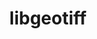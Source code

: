 ---
title: "libgeotiff"
layout: cache
categories: [package, develop]
meta: {"versions": ["1.6.0", "1.7.1"], "compilers": ["apple-clang@=14.0.0", "apple-clang@=14.0.3", "gcc@=11.3.0", "gcc@=7.3.1"], "oss": ["amzn2", "ubuntu22.04", "ventura"], "platforms": ["darwin", "linux"], "targets": ["aarch64", "ivybridge", "x86_64_v3"], "stacks": ["ml-darwin-aarch64-mps", "ml-linux-x86_64-cpu", "ml-linux-x86_64-cuda", "root"], "num_specs": 24, "num_specs_by_stack": {"ml-darwin-aarch64-mps": 7, "root": 24, "ml-linux-x86_64-cuda": 9, "ml-linux-x86_64-cpu": 9}}
spec_details: [{"hash": "sxqn3xel2qkfholb7zpirwduztg4slzx", "compiler": "apple-clang@=14.0.0", "versions": ["1.6.0"], "os": "ventura", "platform": "darwin", "target": "aarch64", "variants": ["build_system=autotools", "+jpeg", "+proj", "+zlib"], "stacks": ["ml-darwin-aarch64-mps", "root"], "size": "-", "tarball": "https://binaries.spack.io/develop/build_cache/darwin-ventura-aarch64/apple-clang-14.0.0/libgeotiff-1.6.0/darwin-ventura-aarch64-apple-clang-14.0.0-libgeotiff-1.6.0-sxqn3xel2qkfholb7zpirwduztg4slzx.spack"}, {"hash": "ykhtrtv5gj525zqu7divvuqmo43anu5i", "compiler": "apple-clang@=14.0.0", "versions": ["1.6.0"], "os": "ventura", "platform": "darwin", "target": "aarch64", "variants": ["build_system=autotools", "+jpeg", "+proj", "+zlib"], "stacks": ["ml-darwin-aarch64-mps", "root"], "size": "-", "tarball": "https://binaries.spack.io/develop/build_cache/darwin-ventura-aarch64/apple-clang-14.0.0/libgeotiff-1.6.0/darwin-ventura-aarch64-apple-clang-14.0.0-libgeotiff-1.6.0-ykhtrtv5gj525zqu7divvuqmo43anu5i.spack"}, {"hash": "qz7lej7e6f5775il3yw53ohmq4voyiyd", "compiler": "apple-clang@=14.0.3", "versions": ["1.7.1"], "os": "ventura", "platform": "darwin", "target": "aarch64", "variants": ["build_system=autotools", "+jpeg", "+proj", "+zlib"], "stacks": ["ml-darwin-aarch64-mps", "root"], "size": "-", "tarball": "https://binaries.spack.io/develop/build_cache/darwin-ventura-aarch64/apple-clang-14.0.3/libgeotiff-1.7.1/darwin-ventura-aarch64-apple-clang-14.0.3-libgeotiff-1.7.1-qz7lej7e6f5775il3yw53ohmq4voyiyd.spack"}, {"hash": "z5eksvqsmv7bjbpcuryv4m2z5r5btzpp", "compiler": "apple-clang@=14.0.3", "versions": ["1.6.0"], "os": "ventura", "platform": "darwin", "target": "aarch64", "variants": ["build_system=autotools", "+jpeg", "+proj", "+zlib"], "stacks": ["ml-darwin-aarch64-mps", "root"], "size": "-", "tarball": "https://binaries.spack.io/develop/build_cache/darwin-ventura-aarch64/apple-clang-14.0.3/libgeotiff-1.6.0/darwin-ventura-aarch64-apple-clang-14.0.3-libgeotiff-1.6.0-z5eksvqsmv7bjbpcuryv4m2z5r5btzpp.spack"}, {"hash": "n4iolpzwqg6666a6vqobsc2pobg3xlge", "compiler": "apple-clang@=14.0.3", "versions": ["1.6.0"], "os": "ventura", "platform": "darwin", "target": "aarch64", "variants": ["build_system=autotools", "+jpeg", "+proj", "+zlib"], "stacks": ["ml-darwin-aarch64-mps", "root"], "size": "-", "tarball": "https://binaries.spack.io/develop/build_cache/darwin-ventura-aarch64/apple-clang-14.0.3/libgeotiff-1.6.0/darwin-ventura-aarch64-apple-clang-14.0.3-libgeotiff-1.6.0-n4iolpzwqg6666a6vqobsc2pobg3xlge.spack"}, {"hash": "byevnecq646endxje3tfyor3ki25vuni", "compiler": "apple-clang@=14.0.3", "versions": ["1.6.0"], "os": "ventura", "platform": "darwin", "target": "aarch64", "variants": ["build_system=autotools", "+jpeg", "+proj", "+zlib"], "stacks": ["ml-darwin-aarch64-mps", "root"], "size": "-", "tarball": "https://binaries.spack.io/develop/build_cache/darwin-ventura-aarch64/apple-clang-14.0.3/libgeotiff-1.6.0/darwin-ventura-aarch64-apple-clang-14.0.3-libgeotiff-1.6.0-byevnecq646endxje3tfyor3ki25vuni.spack"}, {"hash": "yxl4jq5asn7writfmmtkoibs232zahaj", "compiler": "apple-clang@=14.0.3", "versions": ["1.6.0"], "os": "ventura", "platform": "darwin", "target": "aarch64", "variants": ["build_system=autotools", "+jpeg", "+proj", "+zlib"], "stacks": ["ml-darwin-aarch64-mps", "root"], "size": "-", "tarball": "https://binaries.spack.io/develop/build_cache/darwin-ventura-aarch64/apple-clang-14.0.3/libgeotiff-1.6.0/darwin-ventura-aarch64-apple-clang-14.0.3-libgeotiff-1.6.0-yxl4jq5asn7writfmmtkoibs232zahaj.spack"}, {"hash": "op6hjvhvjx5ibxymhzkpkicbuoxytkml", "compiler": "gcc@=7.3.1", "versions": ["1.6.0"], "os": "amzn2", "platform": "linux", "target": "ivybridge", "variants": ["build_system=autotools", "+jpeg", "+proj", "+zlib"], "stacks": ["root"], "size": "-", "tarball": "https://binaries.spack.io/develop/build_cache/linux-amzn2-ivybridge/gcc-7.3.1/libgeotiff-1.6.0/linux-amzn2-ivybridge-gcc-7.3.1-libgeotiff-1.6.0-op6hjvhvjx5ibxymhzkpkicbuoxytkml.spack"}, {"hash": "xlclguc7wucvn62p5emgkqpt4pb7focu", "compiler": "gcc@=7.3.1", "versions": ["1.6.0"], "os": "amzn2", "platform": "linux", "target": "ivybridge", "variants": ["build_system=autotools", "+jpeg", "+proj", "+zlib"], "stacks": ["root"], "size": "-", "tarball": "https://binaries.spack.io/develop/build_cache/linux-amzn2-ivybridge/gcc-7.3.1/libgeotiff-1.6.0/linux-amzn2-ivybridge-gcc-7.3.1-libgeotiff-1.6.0-xlclguc7wucvn62p5emgkqpt4pb7focu.spack"}, {"hash": "rj4ymqeuy6dsqug4crv2cwy34odnyvju", "compiler": "gcc@=7.3.1", "versions": ["1.6.0"], "os": "amzn2", "platform": "linux", "target": "x86_64_v3", "variants": ["+jpeg", "+proj", "+zlib"], "stacks": ["root"], "size": "-", "tarball": "https://binaries.spack.io/develop/build_cache/linux-amzn2-x86_64_v3/gcc-7.3.1/libgeotiff-1.6.0/linux-amzn2-x86_64_v3-gcc-7.3.1-libgeotiff-1.6.0-rj4ymqeuy6dsqug4crv2cwy34odnyvju.spack"}, {"hash": "3uitg3mbnqfz66otvuihipmiluz3ag43", "compiler": "gcc@=7.3.1", "versions": ["1.6.0"], "os": "amzn2", "platform": "linux", "target": "x86_64_v3", "variants": ["build_system=autotools", "+jpeg", "+proj", "+zlib"], "stacks": ["root"], "size": "-", "tarball": "https://binaries.spack.io/develop/build_cache/linux-amzn2-x86_64_v3/gcc-7.3.1/libgeotiff-1.6.0/linux-amzn2-x86_64_v3-gcc-7.3.1-libgeotiff-1.6.0-3uitg3mbnqfz66otvuihipmiluz3ag43.spack"}, {"hash": "l7sce4stieve37w47alvqljkujnaijq7", "compiler": "gcc@=7.3.1", "versions": ["1.6.0"], "os": "amzn2", "platform": "linux", "target": "x86_64_v3", "variants": ["+jpeg", "+proj", "+zlib"], "stacks": ["root"], "size": "-", "tarball": "https://binaries.spack.io/develop/build_cache/linux-amzn2-x86_64_v3/gcc-7.3.1/libgeotiff-1.6.0/linux-amzn2-x86_64_v3-gcc-7.3.1-libgeotiff-1.6.0-l7sce4stieve37w47alvqljkujnaijq7.spack"}, {"hash": "yj2rjtjfpepi4y5xs2hij7dd42xsg2rx", "compiler": "gcc@=7.3.1", "versions": ["1.6.0"], "os": "amzn2", "platform": "linux", "target": "x86_64_v3", "variants": ["build_system=autotools", "+jpeg", "+proj", "+zlib"], "stacks": ["root"], "size": "-", "tarball": "https://binaries.spack.io/develop/build_cache/linux-amzn2-x86_64_v3/gcc-7.3.1/libgeotiff-1.6.0/linux-amzn2-x86_64_v3-gcc-7.3.1-libgeotiff-1.6.0-yj2rjtjfpepi4y5xs2hij7dd42xsg2rx.spack"}, {"hash": "qndrwvz52lok5fa62we7uasjjar6lkd3", "compiler": "gcc@=7.3.1", "versions": ["1.6.0"], "os": "amzn2", "platform": "linux", "target": "x86_64_v3", "variants": ["build_system=autotools", "+jpeg", "+proj", "+zlib"], "stacks": ["root"], "size": "-", "tarball": "https://binaries.spack.io/develop/build_cache/linux-amzn2-x86_64_v3/gcc-7.3.1/libgeotiff-1.6.0/linux-amzn2-x86_64_v3-gcc-7.3.1-libgeotiff-1.6.0-qndrwvz52lok5fa62we7uasjjar6lkd3.spack"}, {"hash": "42eak6blsmuadyb43gaakl2q4t65lmhu", "compiler": "gcc@=7.3.1", "versions": ["1.6.0"], "os": "amzn2", "platform": "linux", "target": "x86_64_v3", "variants": ["build_system=autotools", "+jpeg", "+proj", "+zlib"], "stacks": ["root"], "size": "-", "tarball": "https://binaries.spack.io/develop/build_cache/linux-amzn2-x86_64_v3/gcc-7.3.1/libgeotiff-1.6.0/linux-amzn2-x86_64_v3-gcc-7.3.1-libgeotiff-1.6.0-42eak6blsmuadyb43gaakl2q4t65lmhu.spack"}, {"hash": "xwoofo46y3rdenoivywrwvdaceap2zwt", "compiler": "gcc@=7.3.1", "versions": ["1.6.0"], "os": "amzn2", "platform": "linux", "target": "x86_64_v3", "variants": ["build_system=autotools", "+jpeg", "+proj", "+zlib"], "stacks": ["root", "ml-linux-x86_64-cuda", "ml-linux-x86_64-cpu"], "size": "-", "tarball": "https://binaries.spack.io/develop/build_cache/linux-amzn2-x86_64_v3/gcc-7.3.1/libgeotiff-1.6.0/linux-amzn2-x86_64_v3-gcc-7.3.1-libgeotiff-1.6.0-xwoofo46y3rdenoivywrwvdaceap2zwt.spack"}, {"hash": "jbateqq5436jk362ffiafty4iileckoa", "compiler": "gcc@=7.3.1", "versions": ["1.6.0"], "os": "amzn2", "platform": "linux", "target": "x86_64_v3", "variants": ["build_system=autotools", "+jpeg", "+proj", "+zlib"], "stacks": ["root", "ml-linux-x86_64-cuda", "ml-linux-x86_64-cpu"], "size": "-", "tarball": "https://binaries.spack.io/develop/build_cache/linux-amzn2-x86_64_v3/gcc-7.3.1/libgeotiff-1.6.0/linux-amzn2-x86_64_v3-gcc-7.3.1-libgeotiff-1.6.0-jbateqq5436jk362ffiafty4iileckoa.spack"}, {"hash": "axe4274pn6i75xqoypldhx53c2ymxhvy", "compiler": "gcc@=11.3.0", "versions": ["1.6.0"], "os": "ubuntu22.04", "platform": "linux", "target": "x86_64_v3", "variants": ["build_system=autotools", "+jpeg", "+proj", "+zlib"], "stacks": ["root", "ml-linux-x86_64-cuda", "ml-linux-x86_64-cpu"], "size": "-", "tarball": "https://binaries.spack.io/develop/build_cache/linux-ubuntu22.04-x86_64_v3/gcc-11.3.0/libgeotiff-1.6.0/linux-ubuntu22.04-x86_64_v3-gcc-11.3.0-libgeotiff-1.6.0-axe4274pn6i75xqoypldhx53c2ymxhvy.spack"}, {"hash": "wnkgxafcz7poiuztfbzhudkrdpvpplzf", "compiler": "gcc@=11.3.0", "versions": ["1.6.0"], "os": "ubuntu22.04", "platform": "linux", "target": "x86_64_v3", "variants": ["build_system=autotools", "+jpeg", "+proj", "+zlib"], "stacks": ["root", "ml-linux-x86_64-cuda", "ml-linux-x86_64-cpu"], "size": "-", "tarball": "https://binaries.spack.io/develop/build_cache/linux-ubuntu22.04-x86_64_v3/gcc-11.3.0/libgeotiff-1.6.0/linux-ubuntu22.04-x86_64_v3-gcc-11.3.0-libgeotiff-1.6.0-wnkgxafcz7poiuztfbzhudkrdpvpplzf.spack"}, {"hash": "f6aydo5y63rlb37rewf6fxf37o35sdc7", "compiler": "gcc@=11.3.0", "versions": ["1.6.0"], "os": "ubuntu22.04", "platform": "linux", "target": "x86_64_v3", "variants": ["build_system=autotools", "+jpeg", "+proj", "+zlib"], "stacks": ["root", "ml-linux-x86_64-cuda", "ml-linux-x86_64-cpu"], "size": "-", "tarball": "https://binaries.spack.io/develop/build_cache/linux-ubuntu22.04-x86_64_v3/gcc-11.3.0/libgeotiff-1.6.0/linux-ubuntu22.04-x86_64_v3-gcc-11.3.0-libgeotiff-1.6.0-f6aydo5y63rlb37rewf6fxf37o35sdc7.spack"}, {"hash": "d3uqzeihht4ha72ea7jzub3ngmtnixrf", "compiler": "gcc@=11.3.0", "versions": ["1.6.0"], "os": "ubuntu22.04", "platform": "linux", "target": "x86_64_v3", "variants": ["build_system=autotools", "+jpeg", "+proj", "+zlib"], "stacks": ["root", "ml-linux-x86_64-cuda", "ml-linux-x86_64-cpu"], "size": "-", "tarball": "https://binaries.spack.io/develop/build_cache/linux-ubuntu22.04-x86_64_v3/gcc-11.3.0/libgeotiff-1.6.0/linux-ubuntu22.04-x86_64_v3-gcc-11.3.0-libgeotiff-1.6.0-d3uqzeihht4ha72ea7jzub3ngmtnixrf.spack"}, {"hash": "s45s4oiq4gx6zyghhl7wlb2vpmgoxtkj", "compiler": "gcc@=11.3.0", "versions": ["1.6.0"], "os": "ubuntu22.04", "platform": "linux", "target": "x86_64_v3", "variants": ["build_system=autotools", "+jpeg", "+proj", "+zlib"], "stacks": ["root", "ml-linux-x86_64-cuda", "ml-linux-x86_64-cpu"], "size": "-", "tarball": "https://binaries.spack.io/develop/build_cache/linux-ubuntu22.04-x86_64_v3/gcc-11.3.0/libgeotiff-1.6.0/linux-ubuntu22.04-x86_64_v3-gcc-11.3.0-libgeotiff-1.6.0-s45s4oiq4gx6zyghhl7wlb2vpmgoxtkj.spack"}, {"hash": "mw3r2xfqjqnlb7dc3dk3vy7cv22mbjbz", "compiler": "gcc@=11.3.0", "versions": ["1.7.1"], "os": "ubuntu22.04", "platform": "linux", "target": "x86_64_v3", "variants": ["build_system=autotools", "+jpeg", "+proj", "+zlib"], "stacks": ["root", "ml-linux-x86_64-cuda", "ml-linux-x86_64-cpu"], "size": "-", "tarball": "https://binaries.spack.io/develop/build_cache/linux-ubuntu22.04-x86_64_v3/gcc-11.3.0/libgeotiff-1.7.1/linux-ubuntu22.04-x86_64_v3-gcc-11.3.0-libgeotiff-1.7.1-mw3r2xfqjqnlb7dc3dk3vy7cv22mbjbz.spack"}, {"hash": "4ggerwkxvgbalptiepqidf2iucheunzz", "compiler": "gcc@=11.3.0", "versions": ["1.6.0"], "os": "ubuntu22.04", "platform": "linux", "target": "x86_64_v3", "variants": ["build_system=autotools", "+jpeg", "+proj", "+zlib"], "stacks": ["root", "ml-linux-x86_64-cuda", "ml-linux-x86_64-cpu"], "size": "-", "tarball": "https://binaries.spack.io/develop/build_cache/linux-ubuntu22.04-x86_64_v3/gcc-11.3.0/libgeotiff-1.6.0/linux-ubuntu22.04-x86_64_v3-gcc-11.3.0-libgeotiff-1.6.0-4ggerwkxvgbalptiepqidf2iucheunzz.spack"}]
---